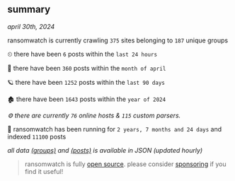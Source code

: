 
## summary
_april 30th, 2024_

ransomwatch is currently crawling `375` sites belonging to `187` unique groups

⏲ there have been `6` posts within the `last 24 hours`

🦈 there have been `360` posts within the `month of april`

🪐 there have been `1252` posts within the `last 90 days`

🏚 there have been `1643` posts within the `year of 2024`

_⚙️ there are currently `76` online hosts & `115` custom parsers._

🦕 ransomwatch has been running for `2 years, 7 months and 24 days` and indexed `11100` posts

_all data  [(groups)](http://ransomwhat.telemetry.ltd/groups) and [(posts)](http://ransomwhat.telemetry.ltd/posts) is available in JSON (updated hourly)_

> ransomwatch is fully [open source](https://github.com/joshhighet/ransomwatch#ransomwatch--). please consider [sponsoring](https://github.com/sponsors/joshhighet) if you find it useful!
